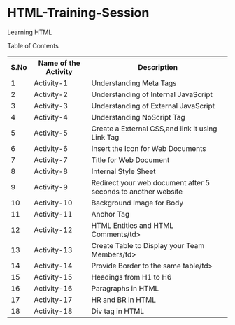 # HTML-Training-Session
Learning HTML

Table of Contents

<table>
  <tr>
    <th>S.No</th>
    <th>Name of the Activity</th>
    <th>Description</th>
  </tr> 
  <tr>
    <td>1</td>
    <td>Activity-1</td>
    <td>Understanding Meta Tags</td>
  </tr>
  <tr>
    <td>2</td>
    <td>Activity-2</td>
    <td>Understanding of Internal JavaScript</td>
  </tr>
  <tr>
    <td>3</td>
    <td>Activity-3</td>
    <td>Understanding of External JavaScript</td>
  </tr>
  <tr>
    <td>4</td>
    <td>Activity-4</td>
    <td>Understanding NoScript Tag</td>
  </tr>
  <tr>
    <td>5</td>
    <td>Activity-5</td>
    <td>Create a External CSS,and link it using Link Tag</td>
  </tr>
  <tr>
    <td>6</td>
    <td>Activity-6</td>
    <td>Insert the Icon for Web Documents</td>
  </tr>
  <tr>
    <td>7</td>
    <td>Activity-7</td>
    <td>Title for Web Document</td>
  </tr>
  <tr>
    <td>8</td>
    <td>Activity-8</td>
    <td>Internal Style Sheet</td>
  </tr>
  <tr>
    <td>9</td>
    <td>Activity-9</td>
    <td>Redirect your web document after 5 seconds to another website</td>
  </tr>
  <tr>
    <td>10</td>
    <td>Activity-10</td>
    <td>Background Image for Body</td>
  </tr>
  <tr>
    <td>11</td>
    <td>Activity-11</td>
    <td>Anchor Tag</td>
  </tr>
  <tr>
    <td>12</td>
    <td>Activity-12</td>
    <td>HTML Entities and HTML Comments/td>
  </tr>
  <tr>
    <td>13</td>
    <td>Activity-13</td>
    <td>Create Table to Display your Team Members/td>
  </tr>
  <tr>
    <td>14</td>
    <td>Activity-14</td>
    <td>Provide Border to the same table/td>
  </tr>
  <tr>
    <td>15</td>
    <td>Activity-15</td>
    <td>Headings from H1 to H6</td>
  </tr>
  <tr>
    <td>16</td>
    <td>Activity-16</td>
    <td>Paragraphs in HTML</td>
  </tr>
  <tr>
    <td>17</td>
    <td>Activity-17</td>
    <td>HR and BR in HTML</td>
  </tr>
  <tr>
    <td>18</td>
    <td>Activity-18</td>
    <td>Div tag in HTML</td>
  </tr>
 </table> 
  
